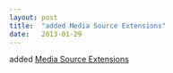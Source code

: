 ```yaml
---
layout: post
title:  "added Media Source Extensions"
date:   2013-01-29
---
```


added <a href="http://www.w3.org/TR/media-source/">Media Source Extensions</a>

